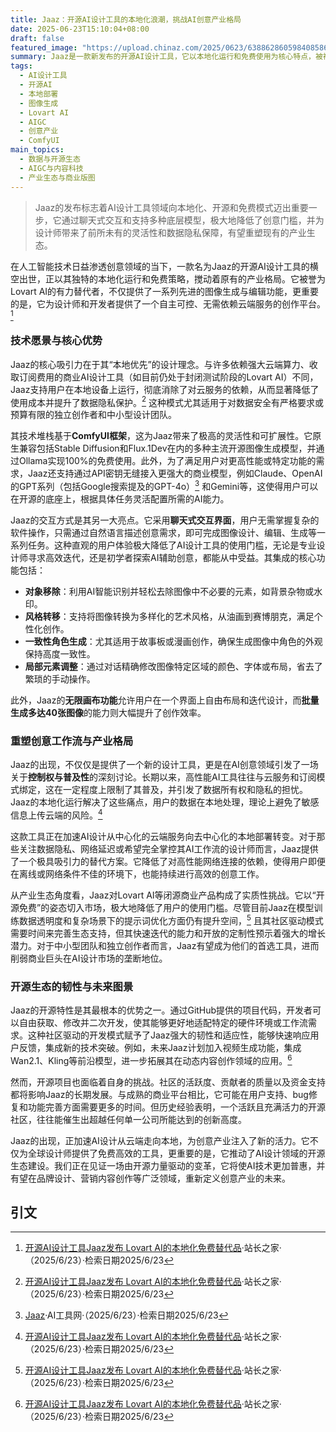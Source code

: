 ```yaml
---
title: Jaaz：开源AI设计工具的本地化浪潮，挑战AI创意产业格局
date: 2025-06-23T15:10:04+08:00
draft: false
featured_image: "https://upload.chinaz.com/2025/0623/6388628605984085864642383.png"
summary: Jaaz是一款新发布的开源AI设计工具，它以本地化运行和免费使用为核心特点，被视为Lovart AI的有力替代者。该工具通过聊天式交互、兼容多种开源模型和支持商业API，为设计师提供了高效、灵活且注重隐私的创意平台，其社区驱动的开发模式有望重塑AI设计产业的竞争格局。
tags: 
  - AI设计工具
  - 开源AI
  - 本地部署
  - 图像生成
  - Lovart AI
  - AIGC
  - 创意产业
  - ComfyUI
main_topics: 
  - 数据与开源生态
  - AIGC与内容科技
  - 产业生态与商业版图
---
```


> Jaaz的发布标志着AI设计工具领域向本地化、开源和免费模式迈出重要一步，它通过聊天式交互和支持多种底层模型，极大地降低了创意门槛，并为设计师带来了前所未有的灵活性和数据隐私保障，有望重塑现有的产业生态。

在人工智能技术日益渗透创意领域的当下，一款名为Jaaz的开源AI设计工具的横空出世，正以其独特的本地化运行和免费策略，搅动着原有的产业格局。它被誉为Lovart AI的有力替代者，不仅提供了一系列先进的图像生成与编辑功能，更重要的是，它为设计师和开发者提供了一个自主可控、无需依赖云端服务的创作平台。[^1]

### 技术愿景与核心优势

Jaaz的核心吸引力在于其“本地优先”的设计理念。与许多依赖强大云端算力、收取订阅费用的商业AI设计工具（如目前仍处于封闭测试阶段的Lovart AI）不同，Jaaz支持用户在本地设备上运行，彻底消除了对云服务的依赖，从而显著降低了使用成本并提升了数据隐私保护。[^1] 这种模式尤其适用于对数据安全有严格要求或预算有限的独立创作者和中小型设计团队。

其技术堆栈基于**ComfyUI框架**，这为Jaaz带来了极高的灵活性和可扩展性。它原生兼容包括Stable Diffusion和Flux.1Dev在内的多种主流开源图像生成模型，并通过Ollama实现100%的免费使用。此外，为了满足用户对更高性能或特定功能的需求，Jaaz还支持通过API密钥无缝接入更强大的商业模型，例如Claude、OpenAI的GPT系列（包括Google搜索提及的GPT-4o）[^2] 和Gemini等，这使得用户可以在开源的底座上，根据具体任务灵活配置所需的AI能力。

Jaaz的交互方式是其另一大亮点。它采用**聊天式交互界面**，用户无需掌握复杂的软件操作，只需通过自然语言描述创意需求，即可完成图像设计、编辑、生成等一系列任务。这种直观的用户体验极大降低了AI设计工具的使用门槛，无论是专业设计师寻求高效迭代，还是初学者探索AI辅助创意，都能从中受益。其集成的核心功能包括：
*   **对象移除**：利用AI智能识别并轻松去除图像中不必要的元素，如背景杂物或水印。
*   **风格转移**：支持将图像转换为多样化的艺术风格，从油画到赛博朋克，满足个性化创作。
*   **一致性角色生成**：尤其适用于故事板或漫画创作，确保生成图像中角色的外观保持高度一致性。
*   **局部元素调整**：通过对话精确修改图像特定区域的颜色、字体或布局，省去了繁琐的手动操作。

此外，Jaaz的**无限画布功能**允许用户在一个界面上自由布局和迭代设计，而**批量生成多达40张图像**的能力则大幅提升了创作效率。

### 重塑创意工作流与产业格局

Jaaz的出现，不仅仅是提供了一个新的设计工具，更是在AI创意领域引发了一场关于**控制权与普及性**的深刻讨论。长期以来，高性能AI工具往往与云服务和订阅模式绑定，这在一定程度上限制了其普及，并引发了数据所有权和隐私的担忧。Jaaz的本地化运行解决了这些痛点，用户的数据在本地处理，理论上避免了敏感信息上传云端的风险。[^1]

这款工具正在加速AI设计从中心化的云端服务向去中心化的本地部署转变。对于那些关注数据隐私、网络延迟或希望完全掌控其AI工作流的设计师而言，Jaaz提供了一个极具吸引力的替代方案。它降低了对高性能网络连接的依赖，使得用户即便在离线或网络条件不佳的环境下，也能持续进行高效的创意工作。

从产业生态角度看，Jaaz对Lovart AI等闭源商业产品构成了实质性挑战。它以“开源免费”的姿态切入市场，极大地降低了用户的使用门槛。尽管目前Jaaz在模型训练数据透明度和复杂场景下的提示词优化方面仍有提升空间，[^1] 且其社区驱动模式需要时间来完善生态支持，但其快速迭代的能力和开放的定制性预示着强大的增长潜力。对于中小型团队和独立创作者而言，Jaaz有望成为他们的首选工具，进而削弱商业巨头在AI设计市场的垄断地位。

### 开源生态的韧性与未来图景

Jaaz的开源特性是其最根本的优势之一。通过GitHub提供的项目代码，开发者可以自由获取、修改并二次开发，使其能够更好地适配特定的硬件环境或工作流需求。这种社区驱动的开发模式赋予了Jaaz强大的韧性和适应性，能够快速响应用户反馈，集成新的技术突破。例如，未来Jaaz计划加入视频生成功能，集成Wan2.1、Kling等前沿模型，进一步拓展其在动态内容创作领域的应用。[^1]

然而，开源项目也面临着自身的挑战。社区的活跃度、贡献者的质量以及资金支持都将影响Jaaz的长期发展。与成熟的商业平台相比，它可能在用户支持、bug修复和功能完善方面需要更多的时间。但历史经验表明，一个活跃且充满活力的开源社区，往往能催生出超越任何单一公司所能达到的创新高度。

Jaaz的出现，正加速AI设计从云端走向本地，为创意产业注入了新的活力。它不仅为全球设计师提供了免费高效的工具，更重要的是，它推动了AI设计领域的开源生态建设。我们正在见证一场由开源力量驱动的变革，它将使AI技术更加普惠，并有望在品牌设计、营销内容创作等广泛领域，重新定义创意产业的未来。

## 引文
[^1]: [开源AI设计工具Jaaz发布 Lovart AI的本地化免费替代品](https://www.chinaz.com/2025/0623/1640826.shtml)·站长之家·（2025/6/23）·检索日期2025/6/23
[^2]: [Jaaz](https://www.ai138.com/)·AI工具网·（2025/6/23）·检索日期2025/6/23

